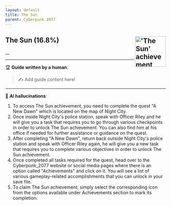 ```yaml
---
layout: default
title: The Sun
parent: Cyberpunk 2077
---
```


## The Sun (16.8%) <img align="right" src="https://cdn.cloudflare.steamstatic.com/steamcommunity/public/images/apps/1091500/8bf8ad71b62614b329eab2bac069724d34d69b27.jpg" alt="'The Sun' achievement icon" width="96" height="96">

__

---

:trophy: **Guide written by a human**:

> :writing_hand: Add guide content here!

---

:robot: **AI hallucinations**:

1. To access The Sun achievement, you need to complete the quest "A New Dawn" which is located on the map of Night City.
2. Once inside Night City's police station, speak with Officer Riley and he will give you a task that requires you to go through various checkpoints in order to unlock The Sun achievement. You can also find him at his office if needed for further assistance or guidance on the quest.
3. After completing "A New Dawn", return back outside Night City's police station and speak with Officer Riley again, he will give you a new task that requires you to complete various objectives in order to unlock The Sun achievement.
4. Once completed all tasks required for the quest, head over to the Cyberpunk_2077 website or social media pages where there is an option called "Achievements" and click on it. You will see a list of various gameplay-related accomplishments that you can unlock in your save file.
5. To claim The Sun achievement, simply select the corresponding icon from the options available under Achievements section to mark its completion.
